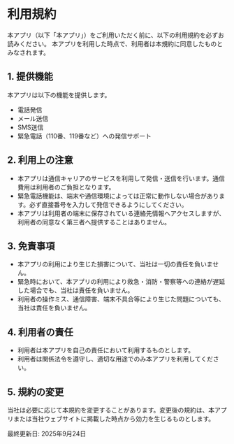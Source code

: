 # 利用規約

本アプリ（以下「本アプリ」）をご利用いただく前に、以下の利用規約を必ずお読みください。
本アプリを利用した時点で、利用者は本規約に同意したものとみなされます。

## 1. 提供機能

本アプリは以下の機能を提供します。

- 電話発信
- メール送信
- SMS送信
- 緊急電話（110番、119番など）への発信サポート

## 2. 利用上の注意

- 本アプリは通信キャリアのサービスを利用して発信・送信を行います。通信費用は利用者のご負担となります。
- 緊急電話機能は、端末や通信環境によっては正常に動作しない場合があります。必ず直接番号を入力して発信できるようにしてください。
- 本アプリは利用者の端末に保存されている連絡先情報へアクセスしますが、利用者の同意なく第三者へ提供することはありません。

## 3. 免責事項

- 本アプリの利用により生じた損害について、当社は一切の責任を負いません。
- 緊急時において、本アプリの利用により救急・消防・警察等への連絡が遅延した場合でも、当社は責任を負いません。
- 利用者の操作ミス、通信障害、端末不具合等により生じた問題についても、当社は責任を負いません。

## 4. 利用者の責任

- 利用者は本アプリを自己の責任において利用するものとします。
- 利用者は関係法令を遵守し、適切な用途でのみ本アプリを利用してください。

## 5. 規約の変更

当社は必要に応じて本規約を変更することがあります。変更後の規約は、本アプリまたは当社ウェブサイトに掲載した時点から効力を生じるものとします。

最終更新日: 2025年9月24日